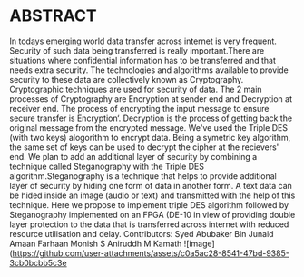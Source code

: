 # ABSTRACT

In todays emerging world data transfer across internet is very frequent. Security of such data being transferred is really important.There are situations where confidential information has to be transferred and that needs extra security. The technologies and algorithms available to provide security to these data are collectively known as Cryptography. Cryptographic techniques are used for security of data. The 2 main processes of Cryptography are Encryption at sender end and Decryption at receiver end. The process of encrypting the input message to ensure secure transfer is Encryption‘. Decryption is the process of getting back the original message from the encrypted message. We've used the Triple DES (with two keys) alogorithm to encrypt data. Being a symetric key algorithm, the same set of keys can be used to decrypt the cipher at the recievers' end. We plan to add an additional layer of security by combining a technique called Steganography with the Triple DES algorithm.Steganography is a technique that helps to provide
additional layer of security by hiding one form of data in another form. A text data can be hided inside an image (audio or text) and transmitted with the help of this technique. Here we propose to implement triple DES algorithm followed by Steganography implemented on an FPGA (DE-10 in view of providing double layer protection to the data that is transferred across internet with reduced resource utilisation and delay.
Contributors: 
Syed Abubaker Bin Junaid    Amaan Farhaan    Monish S    Aniruddh M Kamath 
![image](https://github.com/user-attachments/assets/c0a5ac28-8541-47bd-9385-3cb0bcbb5c3e

